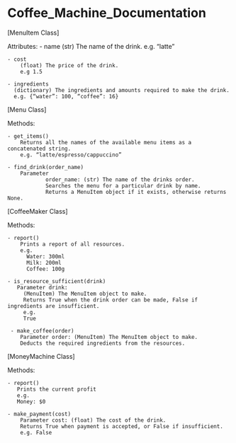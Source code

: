 # Coffee_Machine_Documentation

[MenuItem Class]

Attributes:
    - name
        (str) The name of the drink.
         e.g. “latte”

    - cost
        (float) The price of the drink.
        e.g 1.5

    - ingredients
      (dictionary) The ingredients and amounts required to make the drink.
      e.g. {“water”: 100, “coffee”: 16}



[Menu Class]

Methods:

    - get_items()
        Returns all the names of the available menu items as a concatenated string.
        e.g. “latte/espresso/cappuccino”

    - find_drink(order_name)
        Parameter 
                order_name: (str) The name of the drinks order.
                Searches the menu for a particular drink by name. 
                Returns a MenuItem object if it exists, otherwise returns None.



[CoffeeMaker Class]

Methods:

    - report()
        Prints a report of all resources.
        e.g.
          Water: 300ml
          Milk: 200ml
          Coffee: 100g

    - is_resource_sufficient(drink)
       Parameter drink: 
         (MenuItem) The MenuItem object to make.
         Returns True when the drink order can be made, False if ingredients are insufficient.
         e.g.
         True

     - make_coffee(order)
        Parameter order: (MenuItem) The MenuItem object to make.
        Deducts the required ingredients from the resources.
        


[MoneyMachine Class]

Methods:


    - report()
       Prints the current profit
       e.g.
       Money: $0

    - make_payment(cost)
        Parameter cost: (float) The cost of the drink.
        Returns True when payment is accepted, or False if insufficient.
        e.g. False


